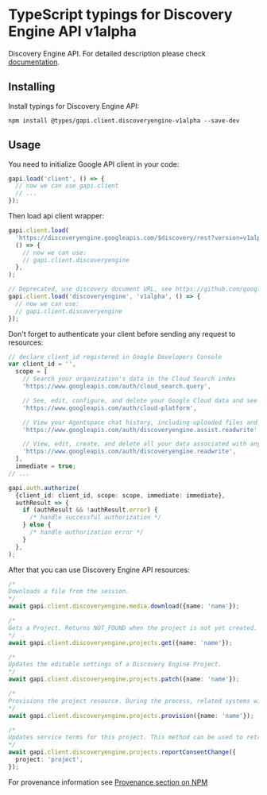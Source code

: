 # TypeScript typings for Discovery Engine API v1alpha

Discovery Engine API.
For detailed description please check [documentation](https://cloud.google.com/generative-ai-app-builder/docs/).

## Installing

Install typings for Discovery Engine API:

```
npm install @types/gapi.client.discoveryengine-v1alpha --save-dev
```

## Usage

You need to initialize Google API client in your code:

```typescript
gapi.load('client', () => {
  // now we can use gapi.client
  // ...
});
```

Then load api client wrapper:

```typescript
gapi.client.load(
  'https://discoveryengine.googleapis.com/$discovery/rest?version=v1alpha',
  () => {
    // now we can use:
    // gapi.client.discoveryengine
  },
);
```

```typescript
// Deprecated, use discovery document URL, see https://github.com/google/google-api-javascript-client/blob/master/docs/reference.md#----gapiclientloadname----version----callback--
gapi.client.load('discoveryengine', 'v1alpha', () => {
  // now we can use:
  // gapi.client.discoveryengine
});
```

Don't forget to authenticate your client before sending any request to resources:

```typescript
// declare client_id registered in Google Developers Console
var client_id = '',
  scope = [
    // Search your organization's data in the Cloud Search index
    'https://www.googleapis.com/auth/cloud_search.query',

    // See, edit, configure, and delete your Google Cloud data and see the email address for your Google Account.
    'https://www.googleapis.com/auth/cloud-platform',

    // View your Agentspace chat history, including uploaded files and generated reports and visualizations, and interact with the Agentspace assistant on your behalf.
    'https://www.googleapis.com/auth/discoveryengine.assist.readwrite',

    // View, edit, create, and delete all your data associated with any Discovery Engine API product, such as Agentspace, Vertex AI Search, or NotebookLM Enterprise, including both end user data and administration or configuration data.
    'https://www.googleapis.com/auth/discoveryengine.readwrite',
  ],
  immediate = true;
// ...

gapi.auth.authorize(
  {client_id: client_id, scope: scope, immediate: immediate},
  authResult => {
    if (authResult && !authResult.error) {
      /* handle successful authorization */
    } else {
      /* handle authorization error */
    }
  },
);
```

After that you can use Discovery Engine API resources: <!-- TODO: make this work for multiple namespaces -->

```typescript
/*
Downloads a file from the session.
*/
await gapi.client.discoveryengine.media.download({name: 'name'});

/*
Gets a Project. Returns NOT_FOUND when the project is not yet created.
*/
await gapi.client.discoveryengine.projects.get({name: 'name'});

/*
Updates the editable settings of a Discovery Engine Project.
*/
await gapi.client.discoveryengine.projects.patch({name: 'name'});

/*
Provisions the project resource. During the process, related systems will get prepared and initialized. Caller must read the [Terms for data use](https://cloud.google.com/retail/data-use-terms), and optionally specify in request to provide consent to that service terms.
*/
await gapi.client.discoveryengine.projects.provision({name: 'name'});

/*
Updates service terms for this project. This method can be used to retroactively accept the latest terms. Terms available for update: * [Terms for data use](https://cloud.google.com/retail/data-use-terms)
*/
await gapi.client.discoveryengine.projects.reportConsentChange({
  project: 'project',
});
```

For provenance information see [Provenance section on NPM](https://www.npmjs.com/package/@maxim_mazurok/gapi.client.discoveryengine-v1alpha#Provenance:~:text=none-,Provenance,-Built%20and%20signed)
